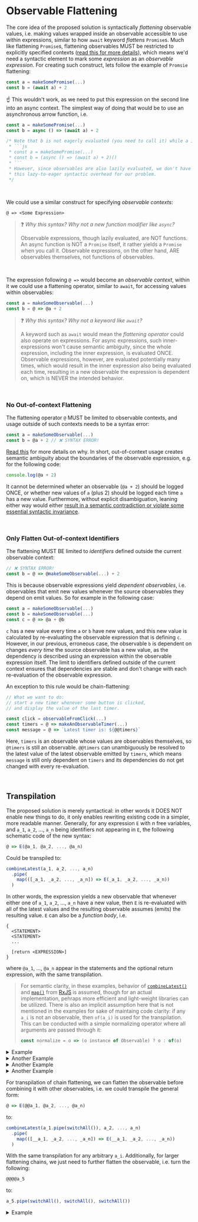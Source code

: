 # Observable Flattening

The core idea of the proposed solution is syntactically _flattening_ observable values, i.e. making values wrapped inside an observable accessible to use within expressions, similar to how `await` keyword _flattens_ `Promise`s. Much like flattening `Promise`s, flattening observables MUST be restricted to explicitly specified contexts ([read this for more details](context.md)), which means we'd need a syntactic element to mark some _expression_ as an _observable expression_. For creating such construct, lets follow the example of `Promsie` flattening:

```js
const a = makeSomePromise(...)
const b = (await a) + 2
```
☝️ This wouldn't work, as we need to put this expression on the second line into an async context. The simplest way of doing that would be to use an asynchronous arrow function, i.e.
```js
const a = makeSomePromise(...)
const b = async () => (await a) + 2

/* Note that b is not eagerly evaluated (you need to call it) while a is. The correct code would basically be:
 * ```js
 * const a = makeSomePromise(...)
 * const b = (async () => (await a) + 2)()
 * ```
 * However, since observables are also lazily evaluated, we don't have to worry about 
 * this lazy-to-eager syntactic overhead for our problem.
 */
```

<br>

We could use a similar construct for specifying _observable contexts_:
```
@ => <Some Expression>
```

> ❓ _Why this syntax? Why not a new function modifier like `async`?_
> 
> Observable expressions, though lazily evaluated, are NOT functions. An async function is NOT a `Promise` itself,
> it rather yields a `Promise` when you call it. Observable expressions, on the other hand, ARE observables themselves, not functions
> of observables.


<br>

The expression following `@ =>` would become an _observable context_, within it we could use a flattening operator, similar to `await`, for accessing values within observables:

```js
const a = makeSomeObservable(...)
const b = @ => @a + 2
```

> ❓ _Why this syntax? Why not a keyword like `await`?_
> 
> A keyword such as `await` would mean the _flattening operator_ could also operate on expressions. For async expressions, such
> inner-expressions won't cause semantic ambiguity, since the whole expression, including the inner expression, is evaluated ONCE.
> Observable expressions, however, are evaluated potentially many times, which would result in the inner expression also being evaluated
> each time, resulting in a new observable the expression is dependent on, which is NEVER the intended behavior.

<br>

### No Out-of-context Flattening
The flattening operator `@` MUST be limited to observable contexts, and usage outside of such contexts needs to be a syntax error:
```js
const a = makeSomeObservable(...)
const b = @a + 2 // ❌ SYNTAX ERROR!
```
[Read this](context.md) for more details on why. In short, out-of-context usage creates semantic ambiguity about the boundaries of the observable expression, e.g. for the following code:
```js
console.log(@a + 2)
```
It cannot be determined wheter an observable (`@a + 2`) should be logged ONCE, or whether new values of `a` (plus 2) should be logged each time `a` has a new value. Furthermore, without explicit disambiguation, leaning either way would either [result in a semantic contradiction or violate some essential syntactic invariance](context.md).

<br>

### Only Flatten Out-of-context Identifiers

The flattening MUST BE limited to _identifiers_ defined outside the current observable context:
```js
// ❌ SYNTAX ERROR!
const b = @ => @makeSomeObservable(...) + 2
```
This is because observable expressions yield _dependent observables_, i.e. observables that emit new values whenever the source observables they depend on emit values. So for example in the following case:
```js
const a = makeSomeObservable(...)
const b = makeSomeObservable(...)
const c = @ => @a + @b
```
`c` has a new value every time `a` or `b` have new values, and this new value is calculated by re-evaluating the observable expression that is defining `c`. However, in our previous, erroneous case, the observable `b` is dependent on changes _every time_ the source observable has a new value, as the dependency is described using an expression within the observable expression itself. The limit to identifiers defined outside of the current context ensures that dependencies are stable and don't change with each re-evaluation of the observable expression.

An exception to this rule would be chain-flattening:
```js
// What we want to do:
// start a new timer whenever some button is clicked,
// and display the value of the last timer.

const click = observableFromClick(...)
const timers = @ => makeAnObservableTimer(...)
const message = @ => `Latest timer is: ${@@timers}`
```
Here, `timers` is an observable whose values are observables themselves, so `@timers` is still an observable. `@@timers` can unambiguously be resolved to the latest value of the latest observable emitted by `timers`, which means `message` is still only dependent on `timers` and its dependencies do not get changed with every re-evaluation.

<br>

## Transpilation

The proposed solution is merely syntactical: in other words it DOES NOT enable new things to do, it only enables rewriting existing code in a simpler, more readable manner. Generally, for any expression `E` with _n_ free variables, and `a_1`, `a_2`, ..., `a_n` being identifiers not appearing in `E`, the following schematic code of the new syntax:

```js
@ => E(@a_1, @a_2, ..., @a_n)
```

Could be transpiled to:

```js
combineLatest(a_1, a_2, ..., a_n)
  .pipe(
    map(([_a_1, _a_2, ..., _a_n]) => E(_a_1, _a_2, ..., _a_n))
  )
```
In other words, the expression yields a new observable that whenever either one of `a_1`, `a_2`, ..., `a_n` have a new value, then `E` is re-evaluated with all of the latest values and the resulting observable assumes (emits) the resulting value. `E` can also be a _function body_, i.e.
```
{
  <STATEMENT>
  <STATEMENT>
  ...
  
  [return <EXPRESSION>]
}
```
where `@a_1`, ..., `@a_n` appear in the statements and the optional return expression, with the same transpilation.

> For semantic clarity, in these examples, behavior of [`combineLatest()`](https://rxjs.dev/api/index/function/combineLatest) 
> and [`map()`](https://rxjs.dev/api/index/function/map) from [RxJS](https://rxjs.dev) is assumed, though for an actual implementation,
> pehraps more efficient and light-weight libraries can be utilized. There is also an implicit assumption here that is not mentioned in the examples
> for sake of maintaing code clarity: if any `a_i` is not an observable, then `of(a_i)` is used for the transpilation. This can be conducted with a simple
> normalizing operator where all arguments are passed through it:
> ```js
> const normalize = o => (o instance of Observable) ? o : of(o)
> ```

<details><summary>Example</summary>
  
```js
// Proposed syntax:
const a = interval(100)
const b = @ => Math.floor(@a / 10)
```
```js
// Transpilation:
const a = interval(100)
const b = combineLatest(a).pipe(map(([_a]) => Math.floor(_a / 10)))
```

</details>
<details><summary>Another Example</summary>

```js
// Proposed syntax:
const a = interval(100)
const b = @ => {
  const seconds = Math.floor(@a / 10)
  const centi = @a - seconds
  
  return `${seconds}:${centi}`
}
```
```js
// Transpilation:
const a = interval(100)
const b = combineLatest(a).pipe(
  map(([_a]) => {
    const seconds = Math.floor(_a / 10)
    const centi = _a - seconds
  
    return `${seconds}:${centi}`
  })
)
```

</details>
<details><summary>Another Example</summary>

```js
// Proposed syntax
const a = interval(100)
const b = interval(200)
const c = @ => @a + @b
```
```js
// Transpilation:
const a = interval(100)
const b = interval(200)
const c = combineLatest(a, b).pipe(map(([_a, _b]) => _a + _b))
```

</details>
<details><summary>Another Example</summary>

```js
// Proposed syntax
const a = interval(100)
const b = interval(200)
const c = @ => {
  console.log('New Value!')
  
  return @a + @b
}
```
```js
// Transpilation:
const a = interval(100)
const b = interval(200)
const c = combineLatest(a, b).pipe(
  map(([_a, _b]) => {
    console.log('New Value!')
    
    return _a + _b
  })
)
```

</details>

For transpilation of chain flattening, we can flatten the observable before combining it with other observables, i.e. we could transpile the  general form:
```js
@ => E(@@a_1, @a_2, ..., @a_n)
```
to:
```js
combineLatest(a_1.pipe(switchAll()), a_2, ..., a_n)
  .pipe(
    map(([__a_1, _a_2, ..., _a_n]) => E(__a_1, _a_2, ..., _a_n))
  )
```
With the same transpilation for any arbitrary `a_i`. Additionally, for larger flattening chains, we just need to further flatten the observable, i.e. turn the following:
```js
@@@@a_5
```
to:
```js
a_5.pipe(switchAll(), switchAll(), switchAll())
```

<details><summary>Example</summary>

```js
// Proposed syntax:
const click = fromEvent($btn, 'click')
const timers = @ => { @click; return interval(1000) }
const message = @ => `Latest timer is: ${@@timers}`
```
```js
// Transpilation:
const click = fromEvent($btn, 'click')
const timers = combineLatest(click).pipe(map(([_click]) => { _click; return interval(1000) })
const message = combineLatest(timers.pipe(switchAll())).pipe(map(([__timers]) => `Latest timer is ${__timers}`))
```

</details>
